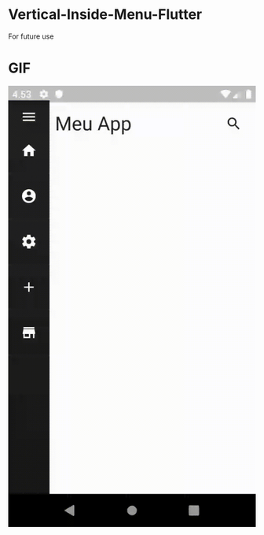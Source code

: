 # Vertical-Inside-Menu-Flutter
For future use

# GIF
<img src="https://raw.githubusercontent.com/jmjp/Vertical-Inside-Menu-Flutter/master/untitled.gif">
